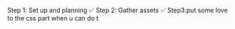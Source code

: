 Step 1: Set up and planning ✅
Step 2: Gather assets ✅ 
Step3:put some love to the css part when u can do t








